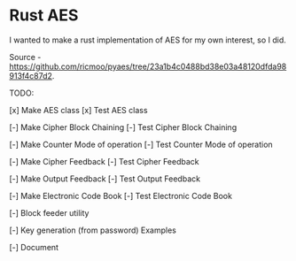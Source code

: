 # Rust AES

I wanted to make a rust implementation of AES for my own interest, so I did.


Source - https://github.com/ricmoo/pyaes/tree/23a1b4c0488bd38e03a48120dfda98913f4c87d2.


TODO:

[x] Make AES class
[x] Test AES class

[-] Make Cipher Block Chaining
[-] Test Cipher Block Chaining

[-] Make Counter Mode of operation
[-] Test Counter Mode of operation

[-] Make Cipher Feedback
[-] Test Cipher Feedback

[-] Make Output Feedback
[-] Test Output Feedback

[-] Make Electronic Code Book
[-] Test Electronic Code Book

[-] Block feeder utility

[-] Key generation (from password) Examples

[-] Document
